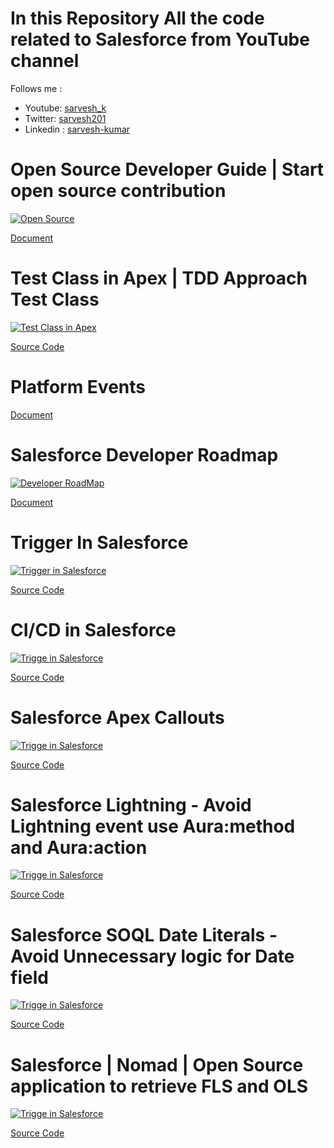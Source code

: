 # In this Repository All the code related to Salesforce from YouTube channel

Follows me :

- Youtube: [sarvesh_k](https://www.youtube.com/channel/UC4CI3iR9WpLUdc3DHF0n-1A?view_as=subscriber)
- Twitter: [sarvesh201](https://twitter.com/sarvesh201)
- Linkedin : [sarvesh-kumar](https://www.linkedin.com/in/sarvesh-kumar)

# Open Source Developer Guide | Start open source contribution

[![Open Source](http://img.youtube.com/vi/FtcLivu8NuE/0.jpg)](http://www.youtube.com/watch?v=FtcLivu8NuE)

[Document](https://excalidraw.com/#json=8R-ypdNS3eoXhGcLrurLa,GYsaewCLwqScRoQNWEcy7Q)

# Test Class in Apex | TDD Approach Test Class

[![Test Class in Apex](http://img.youtube.com/vi/c0t38hAoh2g/0.jpg)](http://www.youtube.com/watch?v=c0t38hAoh2g)

[Source Code](https://github.com/Sarveshgithub/salesforce/tree/master/TestClass)

# Platform Events

[Document](https://excalidraw.com/#json=TihyoElhO_ZDNECMLxxju,Z1ZQ8_8r4kfKcn3r9sv_cA)

# Salesforce Developer Roadmap

[![Developer RoadMap](http://img.youtube.com/vi/vKDua0wxNss/0.jpg)](http://www.youtube.com/watch?v=vKDua0wxNss)

[Document](https://excalidraw.com/#json=8g5YF8wg6wfRJr4WJW_K4,yHjUWdbxAtppy9zmn5wz8w)

# Trigger In Salesforce

[![Trigger in Salesforce](http://img.youtube.com/vi/a8aBk5zKias/0.jpg)](http://www.youtube.com/watch?v=a8aBk5zKias)

[Source Code](https://github.com/Sarveshgithub/salesforce/tree/master/Trigger)

# CI/CD in Salesforce

[![Trigge in Salesforce](http://img.youtube.com/vi/glE4g9Ibpbg/0.jpg)](http://www.youtube.com/watch?v=glE4g9Ibpbg)

[Source Code](https://github.com/Sarveshgithub/sfdc-lwc-lightning-datatable)

# Salesforce Apex Callouts

[![Trigge in Salesforce](http://img.youtube.com/vi/iOwl_6Db-J8/0.jpg)](http://www.youtube.com/watch?v=iOwl_6Db-J8)

[Source Code](https://github.com/Sarveshgithub/salesforce/tree/master/Apex_callouts)

# Salesforce Lightning - Avoid Lightning event use Aura:method and Aura:action

[![Trigge in Salesforce](http://img.youtube.com/vi/sTzoJocW9-s/0.jpg)](http://www.youtube.com/watch?v=sTzoJocW9-s)

[Source Code](https://github.com/Sarveshgithub/salesforce/tree/master/Aura_method_action)

# Salesforce SOQL Date Literals - Avoid Unnecessary logic for Date field

[![Trigge in Salesforce](http://img.youtube.com/vi/S0yv6Kx47E8/0.jpg)](http://www.youtube.com/watch?v=S0yv6Kx47E8)

[Source Code](<[https://github.com/Sarveshgithub/salesforce/tree/master/Aura_method_action](https://developer.salesforce.com/docs/atlas.en-us.soql_sosl.meta/soql_sosl/sforce_api_calls_soql_select_dateformats.htm)https://developer.salesforce.com/docs/atlas.en-us.soql_sosl.meta/soql_sosl/sforce_api_calls_soql_select_dateformats.htm>)

# Salesforce | Nomad | Open Source application to retrieve FLS and OLS

[![Trigge in Salesforce](http://img.youtube.com/vi/g6danyvEeQI/0.jpg)](http://www.youtube.com/watch?v=g6danyvEeQI)

[Source Code](https://github.com/Sarveshgithub/Nomad)
